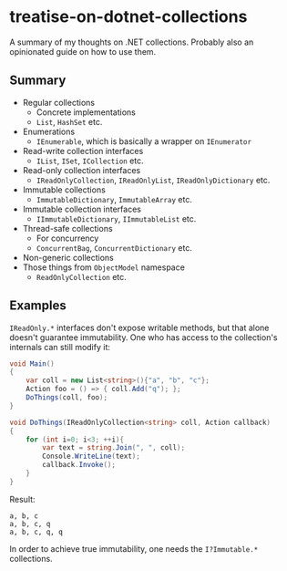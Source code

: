 # treatise-on-dotnet-collections
A summary of my thoughts on .NET collections. Probably also an opinionated guide on how to use them.


## Summary

- Regular collections
  - Concrete implementations
  - `List`, `HashSet` etc.
- Enumerations
  - `IEnumerable`, which is basically a wrapper on `IEnumerator`
- Read-write collection interfaces
  - `IList`, `ISet`, `ICollection` etc.
- Read-only collection interfaces
  - `IReadOnlyCollection`, `IReadOnlyList`, `IReadOnlyDictionary` etc.
- Immutable collections
  - `ImmutableDictionary`, `ImmutableArray` etc.
- Immutable collection interfaces
  - `IImmutableDictionary`, `IImmutableList` etc.
- Thread-safe collections
  - For concurrency
  - `ConcurrentBag`, `ConcurrentDictionary` etc.
- Non-generic collections
- Those things from `ObjectModel` namespace
  - `ReadOnlyCollection` etc.

## Examples

`IReadOnly.*` interfaces don't expose writable methods, but that alone doesn't guarantee immutability. One who has access to the collection's internals can still modify it:

```c#
void Main()
{
	var coll = new List<string>(){"a", "b", "c"};
	Action foo = () => { coll.Add("q"); };
	DoThings(coll, foo);
}

void DoThings(IReadOnlyCollection<string> coll, Action callback)
{
	for (int i=0; i<3; ++i){
		var text = string.Join(", ", coll);
		Console.WriteLine(text);
		callback.Invoke();
	}
}
```

Result:
```
a, b, c
a, b, c, q
a, b, c, q, q
```

In order to achieve true immutability, one needs the `I?Immutable.*` collections.
